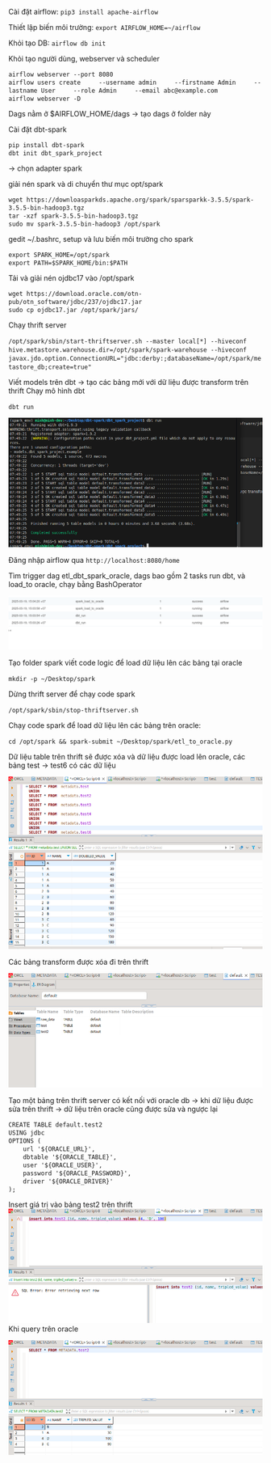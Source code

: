Cài đặt airflow:
`pip3 install apache-airflow`

Thiết lập biến môi trường:
`export AIRFLOW_HOME=~/airflow`

Khỏi tạo DB:
`airflow db init`

Khỏi tạo người dùng, webserver và scheduler
```
airflow webserver --port 8080
airflow users create     --username admin     --firstname Admin     --lastname User     --role Admin     --email abc@example.com
airflow webserver -D
```

Dags nằm ở $AIRFLOW_HOME/dags -> tạo dags ở folder này

Cài đặt dbt-spark
```
pip install dbt-spark
dbt init dbt_spark_project
```

-> chọn adapter spark

giải nén spark và di chuyển thư mục opt/spark

```
wget https://downloasparkds.apache.org/spark/sparsparkk-3.5.5/spark-3.5.5-bin-hadoop3.tgz
tar -xzf spark-3.5.5-bin-hadoop3.tgz
sudo mv spark-3.5.5-bin-hadoop3 /opt/spark
```

gedit ~/.bashrc, setup và lưu biến môi trường cho spark

```
export SPARK_HOME=/opt/spark
export PATH=$SPARK_HOME/bin:$PATH
```

Tải và giải nén ojdbc17 vào /opt/spark

```
wget https://download.oracle.com/otn-pub/otn_software/jdbc/237/ojdbc17.jar
sudo cp ojdbc17.jar /opt/spark/jars/
```

Chạy thrift server

`/opt/spark/sbin/start-thriftserver.sh --master local[*] --hiveconf hive.metastore.warehouse.dir=/opt/spark/spark-warehouse --hiveconf javax.jdo.option.ConnectionURL="jdbc:derby:;databaseName=/opt/spark/metastore_db;create=true"`

Viết models trên dbt -> tạo các bảng mới với dữ liệu được transform trên thrift
Chạy mô hình dbt

`dbt run`

![Description](https://github.com/nguyenminh1905/Pipeline-etl-dbt-spark-oracle/blob/main/images/Pasted%20image%2020250326145057.png?raw=true)

Đăng nhập airflow qua
`http://localhost:8080/home`

Tìm trigger dag etl_dbt_spark_oracle, dags bao gồm 2 tasks run dbt, và load_to oracle, chạy bằng BashOperator

![Description](https://github.com/nguyenminh1905/Pipeline-etl-dbt-spark-oracle/blob/main/images/Pasted%20image%2020250326152012.png?raw=true)

Tạo folder spark viết code logic để load dữ liệu lên các bảng tại oracle

`mkdir -p ~/Desktop/spark`

Dừng thrift server để chạy code spark

`/opt/spark/sbin/stop-thriftserver.sh`

Chạy code spark để load dữ liệu lên các bảng trên oracle: 

`cd /opt/spark && spark-submit ~/Desktop/spark/etl_to_oracle.py`

Dữ liệu table trên thrift sẽ được xóa và dữ liệu được load lên oracle, các bảng test -> test6 có các dữ liệu

![Description](https://github.com/nguyenminh1905/Pipeline-etl-dbt-spark-oracle/blob/main/images/Pasted%20image%2020250326150634.png?raw=true)

Các bảng transform được  xóa đi trên thrift

![Description](https://github.com/nguyenminh1905/Pipeline-etl-dbt-spark-oracle/blob/main/images/Pasted%20image%2020250326150821.png?raw=true)


Tạo một bảng trên thrift server có kết nối với oracle db -> khi dữ liệu được sửa trên thrift -> dữ liệu trên oracle cũng được sửa và ngược lại

```
CREATE TABLE default.test2
USING jdbc
OPTIONS (
    url '${ORACLE_URL}',
    dbtable '${ORACLE_TABLE}',
    user '${ORACLE_USER}',
    password '${ORACLE_PASSWORD}',
    driver '${ORACLE_DRIVER}'
);
```

Insert giá trị vào bảng test2 trên thrift
![Description](https://github.com/nguyenminh1905/Pipeline-etl-dbt-spark-oracle/blob/main/images/Pasted%20image%2020250326151258.png?raw=true)
Khi query trên oracle

![Description](
https://github.com/nguyenminh1905/Pipeline-etl-dbt-spark-oracle/blob/main/images/Pasted%20image%2020250326151339.png?raw=true)
